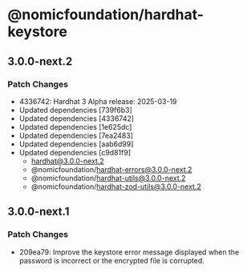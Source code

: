 # @nomicfoundation/hardhat-keystore

## 3.0.0-next.2

### Patch Changes

- 4336742: Hardhat 3 Alpha release: 2025-03-19
- Updated dependencies [739f6b3]
- Updated dependencies [4336742]
- Updated dependencies [1e625dc]
- Updated dependencies [7ea2483]
- Updated dependencies [aab6d99]
- Updated dependencies [c9d81f9]
  - hardhat@3.0.0-next.2
  - @nomicfoundation/hardhat-errors@3.0.0-next.2
  - @nomicfoundation/hardhat-utils@3.0.0-next.2
  - @nomicfoundation/hardhat-zod-utils@3.0.0-next.2

## 3.0.0-next.1

### Patch Changes

- 209ea79: Improve the keystore error message displayed when the password is incorrect or the encrypted file is corrupted.

